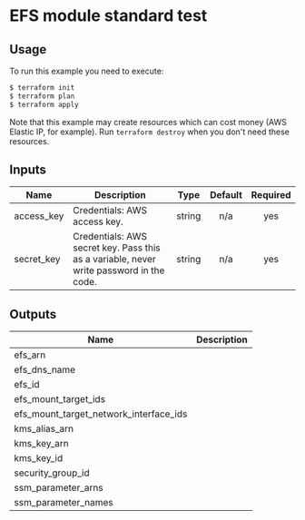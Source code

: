 # EFS module standard test

## Usage

To run this example you need to execute:

```bash
$ terraform init
$ terraform plan
$ terraform apply
```

Note that this example may create resources which can cost money (AWS Elastic IP, for example). Run `terraform destroy` when you don't need these resources.

<!-- BEGINNING OF PRE-COMMIT-TERRAFORM DOCS HOOK -->
## Inputs

| Name | Description | Type | Default | Required |
|------|-------------|:----:|:-----:|:-----:|
| access\_key | Credentials: AWS access key. | string | n/a | yes |
| secret\_key | Credentials: AWS secret key. Pass this as a variable, never write password in the code. | string | n/a | yes |

## Outputs

| Name | Description |
|------|-------------|
| efs\_arn |  |
| efs\_dns\_name |  |
| efs\_id |  |
| efs\_mount\_target\_ids |  |
| efs\_mount\_target\_network\_interface\_ids |  |
| kms\_alias\_arn |  |
| kms\_key\_arn |  |
| kms\_key\_id |  |
| security\_group\_id |  |
| ssm\_parameter\_arns |  |
| ssm\_parameter\_names |  |

<!-- END OF PRE-COMMIT-TERRAFORM DOCS HOOK -->

